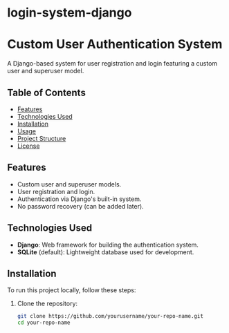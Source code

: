 # login-system-django

# Custom User Authentication System

A Django-based system for user registration and login featuring a custom user and superuser model.

## Table of Contents

- [Features](#features)
- [Technologies Used](#technologies-used)
- [Installation](#installation)
- [Usage](#usage)
- [Project Structure](#project-structure)
- [License](#license)

## Features

- Custom user and superuser models.
- User registration and login.
- Authentication via Django's built-in system.
- No password recovery (can be added later).
  
## Technologies Used

- **Django**: Web framework for building the authentication system.
- **SQLite** (default): Lightweight database used for development.

## Installation

To run this project locally, follow these steps:

1. Clone the repository:
   ```bash
   git clone https://github.com/yourusername/your-repo-name.git
   cd your-repo-name